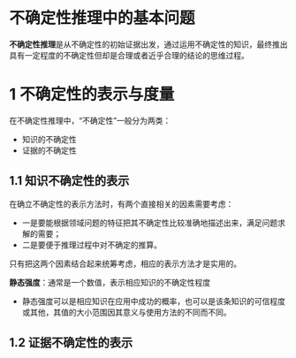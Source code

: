 # 不确定性推理中的基本问题

**不确定性推理**是从不确定性的初始证据出发，通过运用不确定性的知识，最终推出具有一定程度的不确定性但却是合理或者近乎合理的结论的思维过程。

# 1 不确定性的表示与度量

在不确定性推理中，“不确定性”一般分为两类：

- 知识的不确定性
- 证据的不确定性

## 1.1 知识不确定性的表示

在确立不确定性的表示方法时，有两个直接相关的因素需要考虑：

- 一是要能根据领域问题的特征把其不确定性比较准确地描述出来，满足问题求解的需要；
- 二是要便于推理过程中对不确定的推算。

只有把这两个因素结合起来统筹考虑，相应的表示方法才是实用的。

**静态强度**：通常是一个数值，表示相应知识的不确定性程度

- 静态强度可以是相应知识在应用中成功的概率，也可以是该条知识的可信程度或其他，其值的大小范围因其意义与使用方法的不同而不同。

## 1.2 证据不确定性的表示

